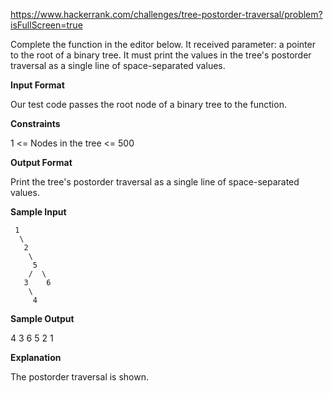 https://www.hackerrank.com/challenges/tree-postorder-traversal/problem?isFullScreen=true

Complete the function in the editor below. It received parameter: a pointer to the root of a binary tree. It must print the values in the tree's postorder traversal as a single line of space-separated values.

**Input Format**

Our test code passes the root node of a binary tree to the function.

**Constraints**

1 <= Nodes in the tree <= 500

**Output Format**

Print the tree's postorder traversal as a single line of space-separated values.

**Sample Input**

     1
      \
       2
        \
         5
        /  \
       3    6
        \
         4  

**Sample Output**

4 3 6 5 2 1

**Explanation**

The postorder traversal is shown. 
